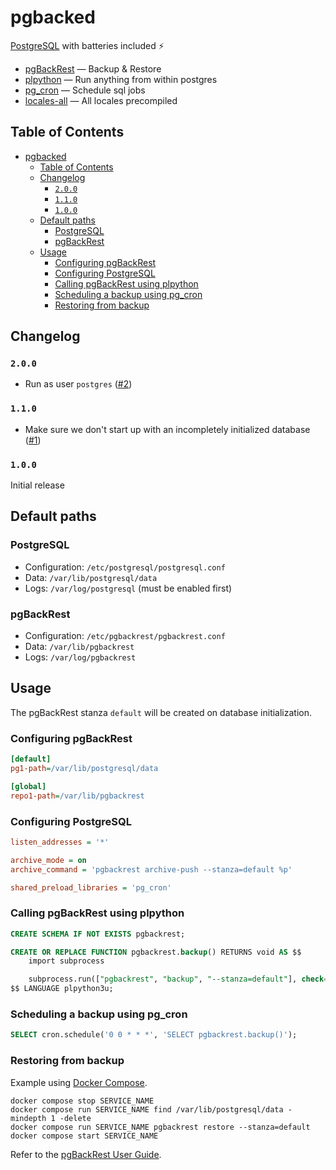 # pgbacked

[PostgreSQL](https://hub.docker.com/_/postgres) with batteries included ⚡

- [pgBackRest](https://pgbackrest.org) — Backup & Restore
- [plpython](https://www.postgresql.org/docs/current/plpython.html) — Run anything from within postgres
- [pg_cron](https://github.com/citusdata/pg_cron) — Schedule sql jobs
- [locales-all](https://packages.debian.org/sid/locales-all) — All locales precompiled

## Table of Contents

- [pgbacked](#pgbacked)
  - [Table of Contents](#table-of-contents)
  - [Changelog](#changelog)
    - [`2.0.0`](#200)
    - [`1.1.0`](#110)
    - [`1.0.0`](#100)
  - [Default paths](#default-paths)
    - [PostgreSQL](#postgresql)
    - [pgBackRest](#pgbackrest)
  - [Usage](#usage)
    - [Configuring pgBackRest](#configuring-pgbackrest)
    - [Configuring PostgreSQL](#configuring-postgresql)
    - [Calling pgBackRest using plpython](#calling-pgbackrest-using-plpython)
    - [Scheduling a backup using pg\_cron](#scheduling-a-backup-using-pg_cron)
    - [Restoring from backup](#restoring-from-backup)


## Changelog

### `2.0.0`

- Run as user `postgres` ([#2](https://github.com/factisresearch/pgbacked/pull/2))

### `1.1.0`

- Make sure we don't start up with an incompletely initialized database ([#1](https://github.com/factisresearch/pgbacked/pull/1))

### `1.0.0`

Initial release

## Default paths

### PostgreSQL

- Configuration: `/etc/postgresql/postgresql.conf`
- Data: `/var/lib/postgresql/data`
- Logs: `/var/log/postgresql` (must be enabled first)

### pgBackRest

- Configuration: `/etc/pgbackrest/pgbackrest.conf`
- Data: `/var/lib/pgbackrest`
- Logs: `/var/log/pgbackrest`

## Usage

The pgBackRest stanza `default` will be created on database initialization.

### Configuring pgBackRest

```ini
[default]
pg1-path=/var/lib/postgresql/data

[global]
repo1-path=/var/lib/pgbackrest
```

### Configuring PostgreSQL

```ini
listen_addresses = '*'

archive_mode = on
archive_command = 'pgbackrest archive-push --stanza=default %p'

shared_preload_libraries = 'pg_cron'
```

### Calling pgBackRest using plpython

```sql
CREATE SCHEMA IF NOT EXISTS pgbackrest;

CREATE OR REPLACE FUNCTION pgbackrest.backup() RETURNS void AS $$
    import subprocess

    subprocess.run(["pgbackrest", "backup", "--stanza=default"], check=True)
$$ LANGUAGE plpython3u;
```

### Scheduling a backup using pg_cron

```sql
SELECT cron.schedule('0 0 * * *', 'SELECT pgbackrest.backup()');
```

### Restoring from backup

Example using [Docker Compose](https://docs.docker.com/compose/).

```
docker compose stop SERVICE_NAME
docker compose run SERVICE_NAME find /var/lib/postgresql/data -mindepth 1 -delete
docker compose run SERVICE_NAME pgbackrest restore --stanza=default
docker compose start SERVICE_NAME
```

Refer to the [pgBackRest User Guide](https://pgbackrest.org/user-guide.html#quickstart/perform-restore).
